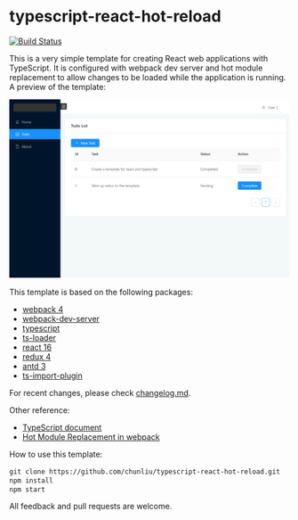 # typescript-react-hot-reload

[![Build Status](https://dev.azure.com/chunliusg/github/_apis/build/status/chunliu.typescript-react-hot-reload?branchName=master)](https://dev.azure.com/chunliusg/github/_build/latest?definitionId=1&branchName=master)

This is a very simple template for creating React web applications with TypeScript. It is configured with webpack dev server  and hot module replacement to allow changes to be loaded while the application is running. A preview of the template:

![preview](preview.png)

This template is based on the following packages: 

* [webpack 4](https://webpack.js.org/)
* [webpack-dev-server](https://github.com/webpack/webpack-dev-server)
* [typescript](http://www.typescriptlang.org/)
* [ts-loader](https://github.com/TypeStrong/ts-loader)
* [react 16](https://reactjs.org/)
* [redux 4](https://redux.js.org/introduction)
* [antd 3](https://ant.design/docs/react/introduce)
* [ts-import-plugin](https://github.com/Brooooooklyn/ts-import-plugin) 

For recent changes, please check [changelog.md](./CHANGELOG.md). 

Other reference:

* [TypeScript document](https://www.typescriptlang.org/docs/handbook/react-&-webpack.html)
* [Hot Module Replacement in webpack](https://webpack.js.org/concepts/hot-module-replacement/)

How to use this template: 

```
git clone https://github.com/chunliu/typescript-react-hot-reload.git
npm install
npm start
```

All feedback and pull requests are welcome. 
